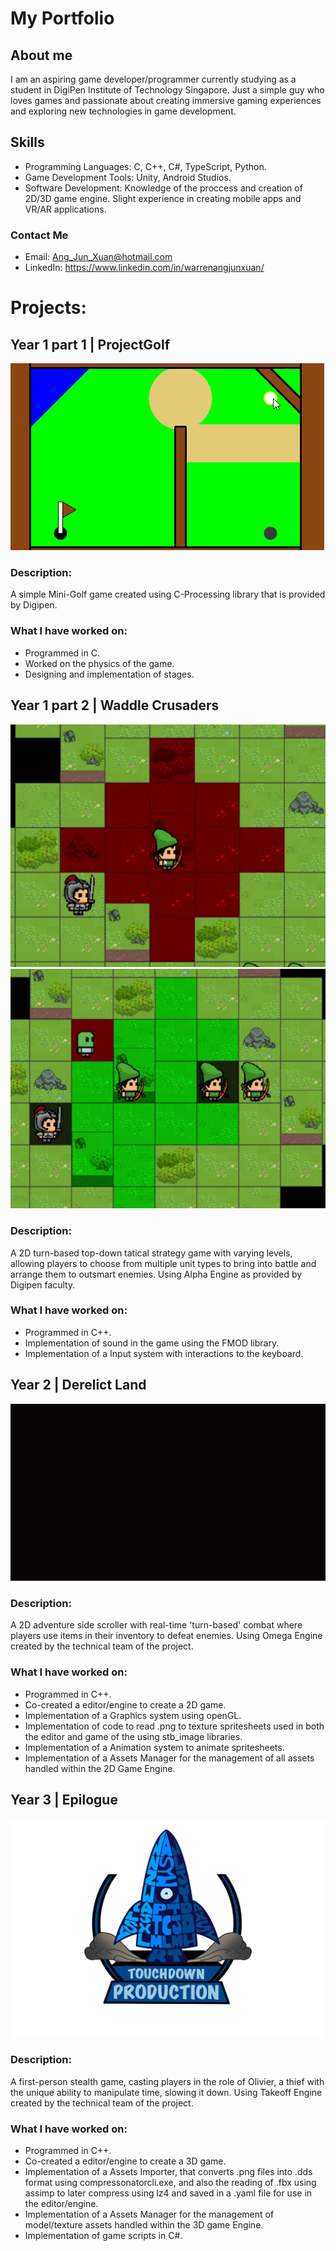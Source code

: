# My Portfolio
## About me
I am an aspiring game developer/programmer currently studying as a student in DigiPen Institute of Technology Singapore. Just a simple guy who loves games and passionate about creating immersive gaming experiences and exploring new technologies in game development.
## Skills
- Programming Languages: C, C++, C#, TypeScript, Python.
- Game Development Tools: Unity, Android Studios.
- Software Development: Knowledge of the proccess and creation of 2D/3D game engine. Slight experience in creating mobile apps and VR/AR applications.
### Contact Me
- Email: Ang_Jun_Xuan@hotmail.com
- LinkedIn: https://www.linkedin.com/in/warrenangjunxuan/

# Projects:
## Year 1 part 1 	| ProjectGolf
![SneakPeek](images/ProjectGolf/Level1.gif)
### Description:
A simple Mini-Golf game created using C-Processing library that is provided by Digipen.
### What I have worked on:
- Programmed in C.
- Worked on the physics of the game.
- Designing and implementation of stages.

## Year 1 part 2 	| Waddle Crusaders
![SneakPeek](images/WaddleCrusaders/1.png)
![SneakPeek](images/WaddleCrusaders/2.png)
### Description:
A 2D turn-based top-down tatical strategy game with varying levels, allowing players to choose from multiple unit types to bring into battle and arrange them to outsmart enemies. 
Using Alpha Engine as provided by Digipen faculty.
### What I have worked on:
- Programmed in C++.
- Implementation of sound in the game using the FMOD library.
- Implementation of a Input system with interactions to the keyboard.

## Year 2	      	| Derelict Land
![SneakPeek](images/DerelictLand/1.gif)
### Description:
A 2D adventure side scroller with real-time 'turn-based' combat where players use items in their inventory to defeat enemies.
Using Omega Engine created by the technical team of the project.
### What I have worked on:
- Programmed in C++.
- Co-created a editor/engine to create a 2D game.
- Implementation of a Graphics system using openGL.
- Implementation of code to read .png to texture spritesheets used in both the editor and game of the using stb_image libraries.
- Implementation of a Animation system to animate spritesheets.
- Implementation of a Assets Manager for the management of all assets handled within the 2D Game Engine.

## Year 3	      	| Epilogue
![SneakPeek](images/Epilogue/TouchdownProductionLogo.png)
### Description:
A first-person stealth game, casting players in the role of Olivier, a thief with the unique ability to manipulate time, slowing it down.
Using Takeoff Engine created by the technical team of the project.
### What I have worked on:
- Programmed in C++.
- Co-created a editor/engine to create a 3D game.
- Implementation of a Assets Importer, that converts .png files into .dds format using compressonatorcli.exe, and also the reading of .fbx using assimp to later compress using lz4 and saved in a .yaml file for use in the editor/engine.
- Implementation of a Assets Manager for the management of model/texture assets handled within the 3D game Engine.
- Implementation of game scripts in C#.


